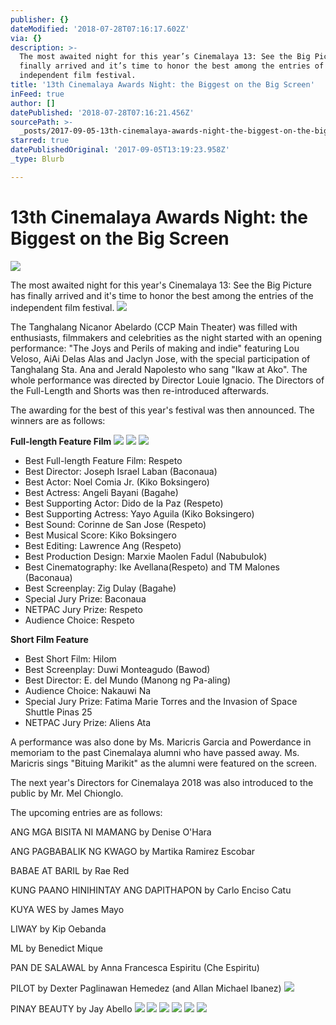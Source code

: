 ```yaml
---
publisher: {}
dateModified: '2018-07-28T07:16:17.602Z'
via: {}
description: >-
  The most awaited night for this year’s Cinemalaya 13: See the Big Picture has
  finally arrived and it’s time to honor the best among the entries of the
  independent film festival.
title: '13th Cinemalaya Awards Night: the Biggest on the Big Screen'
inFeed: true
author: []
datePublished: '2018-07-28T07:16:21.456Z'
sourcePath: >-
  _posts/2017-09-05-13th-cinemalaya-awards-night-the-biggest-on-the-big-screen.md
starred: true
datePublishedOriginal: '2017-09-05T13:19:23.958Z'
_type: Blurb

---
```

# **13th Cinemalaya Awards Night: the Biggest on the Big Screen**
![](https://the-grid-user-content.s3-us-west-2.amazonaws.com/f66e0d2e-4b13-4eb6-9e5d-8b2614f36aa1.jpg)

The most awaited night for this year's Cinemalaya 13: See the Big Picture has finally arrived and it's time to honor the best among the entries of the independent film festival.
![](https://the-grid-user-content.s3-us-west-2.amazonaws.com/862d43d2-0f46-4d73-a615-084208f50dc4.jpg)

The Tanghalang Nicanor Abelardo (CCP Main Theater) was filled with enthusiasts, filmmakers and celebrities as the night started with an opening performance: "The Joys and Perils of making and indie" featuring Lou Veloso, AiAi Delas Alas and Jaclyn Jose, with the special participation of Tanghalang Sta. Ana and Jerald Napolesto who sang "Ikaw at Ako". The whole performance was directed by Director Louie Ignacio. The Directors of the Full-Length and Shorts was then re-introduced afterwards.

The awarding for the best of this year's festival was then announced. The winners are as follows:

**Full-length Feature Film**
![](https://the-grid-user-content.s3-us-west-2.amazonaws.com/de627f77-ee5d-4587-9be7-ac2544c261fb.jpg)
![](https://the-grid-user-content.s3-us-west-2.amazonaws.com/c57d9809-e1f3-4e7b-9b35-30e758ec8ae7.jpg)
![](https://the-grid-user-content.s3-us-west-2.amazonaws.com/6f572708-1147-4e54-b04e-1fb9eaccd36b.jpg)

* Best Full-length Feature Film: Respeto
* Best Director: Joseph Israel Laban (Baconaua)
* Best Actor: Noel Comia Jr. (Kiko Boksingero)
* Best Actress: Angeli Bayani (Bagahe)
* Best Supporting Actor: Dido de la Paz (Respeto)
* Best Supporting Actress: Yayo Aguila (Kiko Boksingero)
* Best Sound: Corinne de San Jose (Respeto)
* Best Musical Score: Kiko Boksingero
* Best Editing: Lawrence Ang (Respeto)
* Best Production Design: Marxie Maolen Fadul (Nabubulok)
* Best Cinematography: Ike Avellana(Respeto) and TM Malones (Baconaua)
* Best Screenplay: Zig Dulay (Bagahe)
* Special Jury Prize: Baconaua
* NETPAC Jury Prize: Respeto
* Audience Choice: Respeto

**Short Film Feature**

* Best Short Film: Hilom
* Best Screenplay: Duwi Monteagudo (Bawod)
* Best Director: E. del Mundo (Manong ng Pa-aling)
* Audience Choice: Nakauwi Na
* Special Jury Prize: Fatima Marie Torres and the Invasion of Space Shuttle Pinas 25
* NETPAC Jury Prize: Aliens Ata

A performance was also done by Ms. Maricris Garcia and Powerdance in memoriam to the past Cinemalaya alumni who have passed away. Ms. Maricris sings "Bituing Marikit" as the alumni were featured on the screen.

The next year's Directors for Cinemalaya 2018 was also introduced to the public by Mr. Mel Chionglo.

The upcoming entries are as follows:

ANG MGA BISITA NI MAMANG by Denise O'Hara

ANG PAGBABALIK NG KWAGO by Martika Ramirez Escobar

BABAE AT BARIL by Rae Red

KUNG PAANO HINIHINTAY ANG DAPITHAPON by Carlo Enciso Catu

KUYA WES by James Mayo

LIWAY by Kip Oebanda

ML by Benedict Mique

PAN DE SALAWAL by Anna Francesca Espiritu (Che Espiritu)

PILOT by Dexter Paglinawan Hemedez (and Allan Michael Ibanez)
![](https://the-grid-user-content.s3-us-west-2.amazonaws.com/0d190d43-39ac-49c2-b4ea-1df667cc8810.jpg)

PINAY BEAUTY by Jay Abello
![](https://the-grid-user-content.s3-us-west-2.amazonaws.com/7bd42c2b-2fbf-4ea3-91e3-d22dcb064045.jpg)
![](https://the-grid-user-content.s3-us-west-2.amazonaws.com/526da279-1e7c-46a7-be36-ac8c239e4b0e.jpg)
![](https://the-grid-user-content.s3-us-west-2.amazonaws.com/0dcc35a4-4c29-4557-82f6-33d83b40a1d9.jpg)
![](https://the-grid-user-content.s3-us-west-2.amazonaws.com/bec933ee-70f1-4467-bdc6-e538db3f69bd.jpg)
![](https://the-grid-user-content.s3-us-west-2.amazonaws.com/2a372bed-717a-4ee1-8139-b62cf72bda5d.jpg)
![](https://the-grid-user-content.s3-us-west-2.amazonaws.com/a8c42316-9d9c-41b1-809f-8eb5239d64f7.jpg)